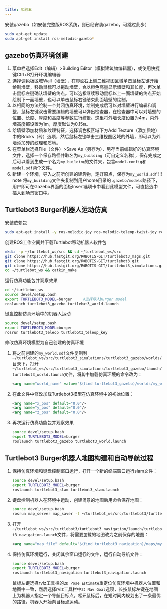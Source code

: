 ```yaml
---
title: 实验五
---
```


安装gazebo（如安装完整版ROS系统，则已经安装gazebo，可跳过此步）

```bash
sudo apt-get update
sudo apt-get install ros-melodic-gazebo*
```

## gazebo仿真环境创建

1. 菜单栏选择Edit（编辑）>Building Editor（模拟建筑物编辑器），或使用快捷键Ctrl+B打开环境编辑器
2. 选择调色板区域Wall（墙壁），在界面右上侧二维视图区域单击鼠标左键开始绘制墙壁，移动鼠标可以拖动墙壁，会以橙色高量显示墙壁和其长度，再次单击鼠标左键确认墙壁的终点。可以选择继续移动鼠标以上一面墙壁的终点开始绘制下一面墙壁，也可以单击鼠标右键结束此面墙壁的绘制。
3. 以相同的方法绘制一个封闭仿真环境，绘制完成后可以对墙壁进行编辑和调整，鼠标左键双击需要编辑的墙壁可以弹出检查器，在检查器中可以对墙壁的位置、长度、厚度和高度等参数进行编辑。这里将外墙长度设置为4m，内外墙高度都设置为1m，厚度默认为0.15m。
4. 给墙壁添加材质和纹理特征，选择调色板区域下方Add Texture（添加质地）中的Bricks（砖）选项，然后鼠标左键单击三维视图区域的外墙，即可以为外墙添加砖的纹理和质地。
5. 在菜单栏选择File（文件）>Save As（另存为），另存当前编辑好的仿真环境文件，选择一个保存路径并取名为`my_building`（可自定义名称），保存完成之后可以看到生成一个名为`my_building`的文件夹，包含`model.config`和`model.sdf`两个文件。
6. 新建一个环境，导入之前所创建的建筑物，定好原点，保存为`my_world.sdf`
!!! note
    将`my_building`文件夹复制到用户home目录的`.gazebo/models`路径下，用户即可在Gazebo界面的面板Insert选项卡中看到此模型文件，可直接选中插入到场景窗口中。

## Turtlebot3 Burger机器人运动仿真

安装依赖包

```bash
sudo apt-get install -y ros-melodic-joy ros-melodic-teleop-twist-joy ros-melodic-teleop-twist-keyboard ros-melodic-laser-proc ros-melodic-rgbd-launch ros-melodic-depthimage-to-laserscan ros-melodic-rosserial-arduino ros-melodic-rosserial-python ros-melodic-rosserial-server ros-melodic-rosserial-client ros-melodic-rosserial-msgs ros-melodic-amcl ros-melodic-map-server ros-melodic-move-base ros-melodic-urdf ros-melodic-xacro ros-melodic-compressed-image-transport ros-melodic-rqt-image-view ros-melodic-gmapping ros-melodic-navigation ros-melodic-interactive-markers
```

创建ROS工作空间并下载Turtlebot移动机器人软件包

```bash
mkdir -p ~/turtlebot_ws/src && cd ~/turtlebot_ws/src
git clone https://hub.fastgit.org/ROBOTIS-GIT/turtlebot3_msgs.git
git clone https://hub.fastgit.org/ROBOTIS-GIT/turtlebot3.git
git clone https://hub.fastgit.org/ROBOTIS-GIT/turtlebot3_simulations.git
cd ~/turtlebot_ws && catkin_make
```

运行仿真功能包并观察效果

```bash
cd ~/turtlebot_ws
source devel/setup.bash
export TURTLEBOT3_MODEL=burger     #选择导入burger model
roslaunch turtlebot3_gazebo turtlebot3_world.launch
```

键盘控制仿真环境中的机器人运动

```bash
source devel/setup.bash
export TURTLEBOT3_MODEL=burger
rosrun turtlebot3_teleop turtlebot3_teleop_key
```

修改仿真环境模型为自己创建的仿真环境

1. 将之前创建的`my_world.sdf`文件复制到`~/turtlebot_ws/src/turtlebot3_simulations/turtlebot3_gazebo/worlds/`目录下，打开`~/turtlebot_ws/src/turtlebot3_simulations/turtlebot3_gazebo/launch/turtlebot3_world.launch`文件，将其中加载仿真环境的命令改为：

    ```xml
    <arg name="world_name" value="$(find turtlebot3_gazebo)/worlds/my_world.sdf"/>
    ```

2. 在此文件中修改加载Turtlebot3模型在仿真环境中的初始位置：

    ```xml
    <arg name="x_pos" default="0.0"/>
    <arg name="y_pos" default="0.0"/>
    <arg name="z_pos" default="0.0"/>
    ```

3. 再次运行仿真功能包并观察效果

    ```bash
    source devel/setup.bash
    export TURTLEBOT3_MODEL=burger
    roslaunch turtlebot3_gazebo turtlebot3_world.launch
    ```

## Turtlebot3 Burger机器人地图构建和自动导航过程

1. 保持仿真环境和键盘控制窗口运行，打开一个新的终端窗口运行slam文件：

    ```bash
    source devel/setup.bash
    export TURTLEBOT3_MODEL=burger
    roslaunch turtlebot3_slam turtlebot3_slam.launch
    ```

2. 键盘控制机器人在环境中运动，创建满意的地图后用命令保存地图：

    ```bash
    source devel/setup.bash
    rosrun map_server map_saver -f ~/turtlebot_ws/src/turtlebot3/turtlebot3_navigation/maps/my_map
    ```

3. 打开`~/turtlebot_ws/src/turtlebot3/turtlebot3_navigation/launch/turtlebot3_navigation.launch`文件，将需要加载的地图改为之前保存的地图：

    ```xml
    <arg name="map_file" default="$(find turtlebot3_navigation)/maps/my_map.yaml"/>
    ```

4. 保持仿真环境运行，关闭其余窗口运行的文件，运行自动导航文件：

    ```bash
    source devel/setup.bash
    export TURTLEBOT3_MODEL=burger
    roslaunch turtlebot3_navigation turtlebot3_navigation.launch
    ```

    鼠标左键选择rviz工具栏的`2D Pose Estimate`重定位仿真环境中机器人位置和地图中一致，然后选择rviz工具栏中`2D Nav Goal`选项，长按鼠标左键在地图上为机器人指定一个导航目标点。松开鼠标后，在短时间内规划出了一条最优的路径，机器人开始向目标点运动。
